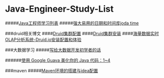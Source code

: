 # Java-Engineer-Study-List

#####[Java工程师学习列表](https://p.rogram.me/java.study.list/)
#####[强大易用的日期和时间库joda time](http://persevere.iteye.com/blog/1755237)


###druid相关博文
####[Druid集群配置](http://blog.csdn.net/fenghuibian/article/details/53216141)
####[Druid集群安装](http://dongguo.me/blog/2015/03/02/druid-cluster-setup/)
####[海量数据实时OLAP分析系统-Druid.io安装配置和体验](http://lxw1234.com/archives/2015/11/554.htm)


###大数据学习
#####[写给大数据开发初学者的话](http://lxw1234.com/archives/2016/11/782.htm)

######[使用 Google Guava 美化你的 Java 代码：1~4](http://blog.csdn.net/fenghuibian/article/details/53220329)


###maven
#####[Maven环境的搭建与idea配置](http://blog.csdn.net/wisgood/article/details/41787371)
